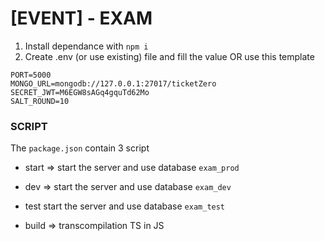 # [EVENT] - EXAM

1. Install dependance with `npm i`
2. Create .env (or use existing) file and fill the value OR use this template

```
PORT=5000
MONGO_URL=mongodb://127.0.0.1:27017/ticketZero
SECRET_JWT=M6EGW8sAGq4gquTd62Mo
SALT_ROUND=10
```

### SCRIPT

The `package.json` contain 3 script

- start => start the server and use database `exam_prod`

- dev => start the server and use database `exam_dev`

- test start the server and use database `exam_test`

- build => transcompilation TS in JS